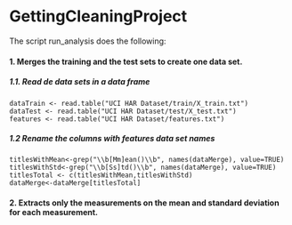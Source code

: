 # GettingCleaningProject
The script run_analysis does the following:
#### 1. Merges the training and the test sets to create one data set.
##### 1.1. Read de data sets in a data frame

    dataTrain <- read.table("UCI HAR Dataset/train/X_train.txt")  
    dataTest <- read.table("UCI HAR Dataset/test/X_test.txt")  
    features <- read.table("UCI HAR Dataset/features.txt")  
  
##### 1.2 Rename the columns with features data set names  
    titlesWithMean<-grep("\\b[Mm]ean()\\b", names(dataMerge), value=TRUE)  
    titlesWithStd<-grep("\\b[Ss]td()\\b", names(dataMerge), value=TRUE)  
    titlesTotal <- c(titlesWithMean,titlesWithStd)
    dataMerge<-dataMerge[titlesTotal]
#### 2. Extracts only the measurements on the mean and standard deviation for each measurement. 
